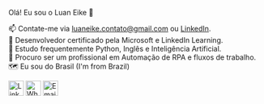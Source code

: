 Olá! Eu sou o Luan Eike 👋

📫 Contate-me via luaneike.contato@gmail.com ou <a href="https://www.linkedin.com/in/luan-eike-50964b216/" target="_blank">LinkedIn</a>. <br>
🥇 Desenvolvedor certificado pela Microsoft e LinkedIn Learning. <br>
📘 Estudo frequentemente Python, Inglês e Inteligência Artificial. <br>
🧠 Procuro ser um profissional em Automação de RPA e fluxos de trabalho. <br>
🗺️ Eu sou do Brasil (I'm from Brazil) <br>

<a href="https://www.linkedin.com/in/luan-eike-50964b216/"><img src="https://github.com/luan-eike/profile/blob/main/702300.png" alt="LinkedIn" width="30" height="30"></a>
<a href="https://wa.me/5511965666167"><img src="https://github.com/luan-eike/profile/blob/main/4485687.png" alt="WhatsApp" width="30" height="30"></a>
<a href="mailto:luaneike.contato@gmail.com"><img src="https://github.com/luan-eike/profile/blob/main/Circle-icons-mail.svg.png" alt="Email" width="30" height="30"></a>
